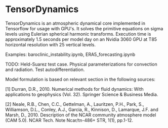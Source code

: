 # TensorDynamics

TensorDynamics is an atmospheric dynamical core implemented in Tensorflow for usage with GPU's. It solves the primitive equations on sigma levels using Eulerian spherical harmonic transforms. Execution time is approximately 1.5 seconds per model day on an Nvidia 3060 GPU at T85 horizontal resolution with 25 vertical levels.

Examples: baroclinic_instability.ipynb, ERA5_forecasting.ipynb


TODO: Held-Suarez test case. Physical parameterizations for convection and radiation. Test autodifferentiation.


Model formulation is based on relevant section in the following sources:

[1] Durran, D.R., 2010. Numerical methods for fluid dynamics: With applications to geophysics (Vol. 32). Springer Science & Business Media.

[2] Neale, R.B., Chen, C.C., Gettelman, A., Lauritzen, P.H., Park, S., Williamson, D.L., Conley, A.J., Garcia, R., Kinnison, D., Lamarque, J.F. and Marsh, D., 2010. Description of the NCAR community atmosphere model (CAM 5.0). NCAR Tech. Note Ncar/tn-486+ STR, 1(1), pp.1-12.

